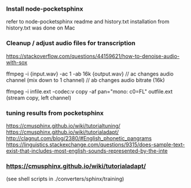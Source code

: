 ### Install node-pocketsphinx

refer to node-pocketsphinx readme and history.txt
installation from history.txt was done on Mac


### Cleanup / adjust audio files for transcription

https://stackoverflow.com/questions/44159621/how-to-denoise-audio-with-sox

ffmpeg -i {input.wav} -ac 1 -ab 16k {output.wav}
// ac changes audio channel (mix down to 1 channel)
// ab changes audio bitrate (16k)

ffmpeg -i infile.ext -codec:v copy -af pan="mono: c0=FL" outfile.ext
(stream copy, left channel)

### tuning results from pocketsphinx

https://cmusphinx.github.io/wiki/tutorialtuning/
https://cmusphinx.github.io/wiki/tutorialadapt/
http://clagnut.com/blog/2380/#English_phonetic_pangrams
https://linguistics.stackexchange.com/questions/9315/does-sample-text-exist-that-includes-most-english-sounds-represented-by-the-inte


### https://cmusphinx.github.io/wiki/tutorialadapt/

(see shell scripts in ./converters/sphinx/training)


